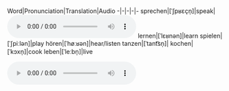 Word|Pronunciation|Translation|Audio
-|-|-|-|-
sprechen|[ˈʃpʁɛçn̩]|speak|<audio controls><source src="https://cdn.duden.de/_media_/audio/ID4113087_120708383.mp3" type="audio/mp3"></audio>
lernen|[ˈlɛʁnən]|learn
spielen|[ˈʃpiːlən]|play
hören|[ˈhøːʁən]|hear/listen
tanzen|[ˈtant͡sn̩]|
kochen|[ˈkɔxn̩]|cook
leben|[ˈleːbn̩]|live

<audio controls><source src="https://cdn.duden.de/_media_/audio/ID4113087_120708383.mp3" type="audio/mp3"></audio>
<!--stackedit_data:
eyJoaXN0b3J5IjpbLTE3MjAwODQxODcsMTU3NzQxMDIxOV19
-->